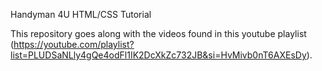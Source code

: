 Handyman 4U HTML/CSS Tutorial

This repository goes along with the videos found in this youtube playlist (https://youtube.com/playlist?list=PLUDSaNLly4gQe4odFl1IK2DcXkZc732JB&si=HvMivb0nT6AXEsDy).
